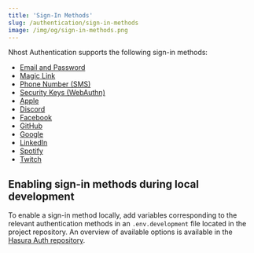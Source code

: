 ```yaml
---
title: 'Sign-In Methods'
slug: /authentication/sign-in-methods
image: /img/og/sign-in-methods.png
---
```


Nhost Authentication supports the following sign-in methods:

- [Email and Password](/authentication/sign-in-with-email-and-password)
- [Magic Link](/authentication/sign-in-with-magic-link)
- [Phone Number (SMS)](/authentication/sign-in-with-phone-number-sms)
- [Security Keys (WebAuthn)](/authentication/sign-in-with-phone-number-sms)
- [Apple](/authentication/sign-in-with-apple)
- [Discord](/authentication/sign-in-with-discord)
- [Facebook](/authentication/sign-in-with-facebook)
- [GitHub](/authentication/sign-in-with-github)
- [Google](/authentication/sign-in-with-google)
- [LinkedIn](/authentication/sign-in-with-linkedin)
- [Spotify](/authentication/sign-in-with-spotify)
- [Twitch](/authentication/sign-in-with-twitch)

## Enabling sign-in methods during local development

To enable a sign-in method locally, add variables corresponding to the relevant authentication methods in an `.env.development` file located in the project repository. An overview of available options is available in the [Hasura Auth repository](https://github.com/nhost/hasura-auth/blob/main/docs/environment-variables.md#oauth-environment-variables).
